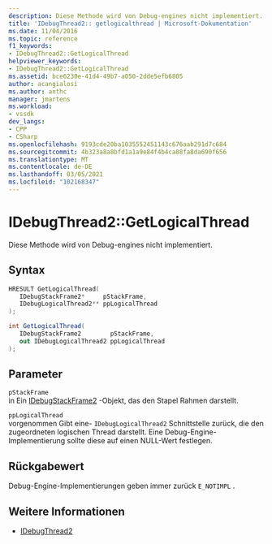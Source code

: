 ```yaml
---
description: Diese Methode wird von Debug-engines nicht implementiert.
title: 'IDebugThread2:: getlogicalthread | Microsoft-Dokumentation'
ms.date: 11/04/2016
ms.topic: reference
f1_keywords:
- IDebugThread2::GetLogicalThread
helpviewer_keywords:
- IDebugThread2::GetLogicalThread
ms.assetid: bce6230e-41d4-49b7-a050-2dde5efb6805
author: acangialosi
ms.author: anthc
manager: jmartens
ms.workload:
- vssdk
dev_langs:
- CPP
- CSharp
ms.openlocfilehash: 9193cde20ba1035552451143c676aab291d7c684
ms.sourcegitcommit: 4b323a8a8bfd1a1a9e84f4b4ca88fa8da690f656
ms.translationtype: MT
ms.contentlocale: de-DE
ms.lasthandoff: 03/05/2021
ms.locfileid: "102168347"
---
```

# <a name="idebugthread2getlogicalthread"></a>IDebugThread2::GetLogicalThread
Diese Methode wird von Debug-engines nicht implementiert.

## <a name="syntax"></a>Syntax

```cpp
HRESULT GetLogicalThread( 
   IDebugStackFrame2*     pStackFrame,
   IDebugLogicalThread2** ppLogicalThread
);
```

```csharp
int GetLogicalThread( 
   IDebugStackFrame2        pStackFrame,
   out IDebugLogicalThread2 ppLogicalThread
);
```

## <a name="parameters"></a>Parameter
`pStackFrame`\
in Ein [IDebugStackFrame2](../../../extensibility/debugger/reference/idebugstackframe2.md) -Objekt, das den Stapel Rahmen darstellt.

`ppLogicalThread`\
vorgenommen Gibt eine- `IDebugLogicalThread2` Schnittstelle zurück, die den zugeordneten logischen Thread darstellt. Eine Debug-Engine-Implementierung sollte diese auf einen NULL-Wert festlegen.

## <a name="return-value"></a>Rückgabewert
 Debug-Engine-Implementierungen geben immer zurück `E_NOTIMPL` .

## <a name="see-also"></a>Weitere Informationen
- [IDebugThread2](../../../extensibility/debugger/reference/idebugthread2.md)
